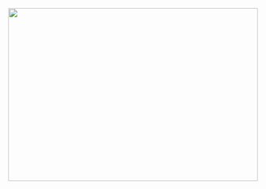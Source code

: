 <img src="https://github.com/adam-telmat/adam-telmat/blob/main/banni%C3%A8re.png" style="width: 100%; height: 350px;" />


